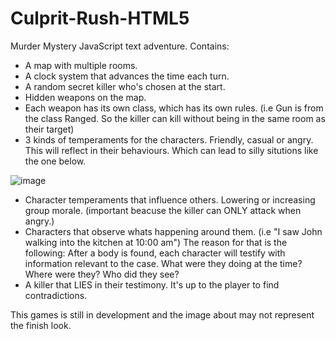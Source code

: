 # Culprit-Rush-HTML5
Murder Mystery JavaScript text adventure.
Contains:
- A map with multiple rooms.
- A clock system that advances the time each turn.
- A random secret killer who's chosen at the start.
- Hidden weapons on the map.
- Each weapon has its own class, which has its own rules. (i.e Gun is from the class Ranged. So the killer can kill without being in the same room as their target)
- 3 kinds of temperaments for the characters. Friendly, casual or angry. This will reflect in their behaviours.
Which can lead to silly situtions like the one below.

![image](https://user-images.githubusercontent.com/65355075/218232107-bcf70e3a-01f8-468b-90f5-891338755ee5.png)

- Character temperaments that influence others. Lowering or increasing group morale. (important beacuse the killer can ONLY attack when angry.)
- Characters that observe whats happening around them. (i.e "I saw John walking into the kitchen at 10:00 am")
The reason for that is the following: After a body is found, each character will testify with information relevant to the case. What were they doing at the time? Where were they? Who did they see?
- A killer that LIES in their testimony. It's up to the player to find contradictions.

This games is still in development and the image about may not represent the finish look.
